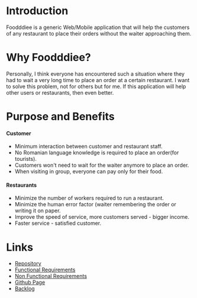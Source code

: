 # **Introduction**
Foodddiee is a generic Web/Mobile application that will help the customers of any restaurant to place their orders without the waiter approaching them.

# **Why Foodddiee?**
Personally, I think everyone has encountered such a situation where they had to wait a very long time to place an order at a certain restaurant. I want to solve this problem, not for others but for me. If this application will help other users or restaurants, then even better.

# **Purpose and Benefits**
#### Customer
* Minimum interaction between customer and restaurant staff.
* No Romanian language knowledge is required to place an order(for tourists).
* Customers won't need to wait for the waiter anymore to place an order.
* When visiting in group, everyone can pay only for their food.
#### Restaurants
* Minimize the number of workers required to run a restaurant.
* Minimize the human error factor (waiter remembering the order or writing it on paper.
* Improve the speed of service, more customers served - bigger income.
* Faster service - satisfied customer.
# **Links**
* [Repository](https://github.com/ionatamanenco/Foodddiee)
* [Functional Requirements](https://github.com/ionatamanenco/Foodddiee/wiki/Functional-Requirements)
* [Non Functional Requirements](https://github.com/ionatamanenco/Foodddiee/wiki/Non-Functional-Requirements)
* [Github Page](https://ionatamanenco.github.io/Foodddiee/)
* [Backlog](https://github.com/users/ionatamanenco/projects/2)
